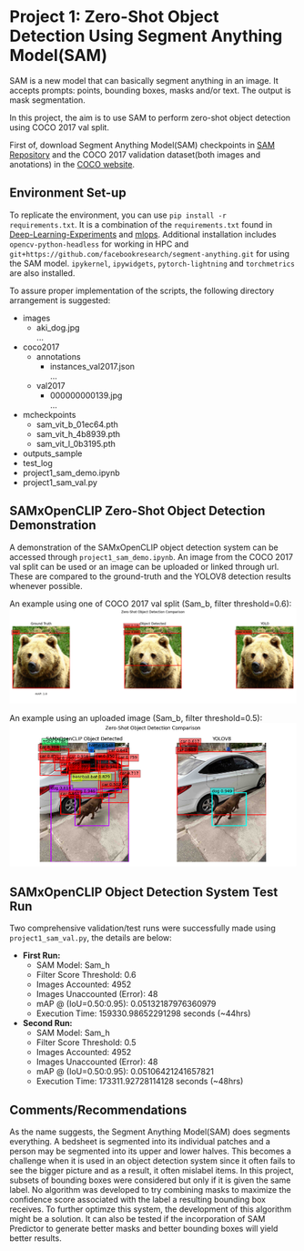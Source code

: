 # Project 1: Zero-Shot Object Detection Using Segment Anything Model(SAM)
SAM is a new model that can basically segment anything in an image. It accepts prompts: points, bounding boxes, masks and/or text. The output is mask segmentation. 

In this project, the aim is to use SAM to perform zero-shot object detection using COCO 2017 val split. 

First of, download Segment Anything Model(SAM) checkpoints in [SAM Repository](https://github.com/pjohnden/segment-anything#model-checkpoints) and the COCO 2017 validation dataset(both images and anotations) in the [COCO website](https://cocodataset.org/#download). 

## Environment Set-up
To replicate the environment, you can use `pip install -r requirements.txt`. It is a combination of the `requirements.txt` found in [Deep-Learning-Experiments](https://github.com/roatienza/Deep-Learning-Experiments/tree/master) and [mlops](https://github.com/roatienza/mlops). Additional installation includes `opencv-python-headless` for working in HPC and `git+https://github.com/facebookresearch/segment-anything.git` for using the SAM model. `ipykernel`, `ipywidgets`,  `pytorch-lightning`  and `torchmetrics` are also installed. 

To assure proper implementation of the scripts, the following directory arrangement is suggested:
* images
  * aki_dog.jpg <br>
    ...
* coco2017
  * annotations
    * instances_val2017.json <br>
    ...
  * val2017
    * 000000000139.jpg <br>
    ...
* mcheckpoints
  * sam_vit_b_01ec64.pth
  * sam_vit_h_4b8939.pth
  * sam_vit_l_0b3195.pth
* outputs_sample
* test_log
* project1_sam_demo.ipynb
* project1_sam_val.py

## SAMxOpenCLIP Zero-Shot Object Detection Demonstration
A demonstration of the SAMxOpenCLIP object detection system can be accessed through `project1_sam_demo.ipynb`. An image from the COCO 2017 val split can be used or an image can be uploaded or linked through url. These are compared to the ground-truth and the YOLOV8 detection results whenever possible.

An example using one of COCO 2017 val split (Sam_b, filter threshold=0.6):<br>
![coco_example](outputs_sample/samb_t0.6_comparison18.png)

An example using an uploaded image (Sam_b, filter threshold=0.5):<br>
![upload_example](outputs_sample/samb_t0.5_comparison17.png)



## SAMxOpenCLIP Object Detection System Test Run
Two comprehensive validation/test runs were successfully made using `project1_sam_val.py`, the details are below:
* **First Run:**
  * SAM Model: Sam_h
  * Filter Score Threshold: 0.6
  * Images Accounted: 4952
  * Images Unaccounted (Error): 48
  * mAP @ (IoU=0.50:0.95): 0.05132187976360979
  * Execution Time: 159330.98652291298 seconds (~44hrs)
* **Second Run:**
  * SAM Model: Sam_h
  * Filter Score Threshold: 0.5
  * Images Accounted: 4952
  * Images Unaccounted (Error): 48
  * mAP @ (IoU=0.50:0.95): 0.05106421241657821
  * Execution Time: 173311.92728114128 seconds (~48hrs)

## Comments/Recommendations
As the name suggests, the Segment Anything Model(SAM) does segments everything. A bedsheet is segmented into its individual patches and a person may be segmented into its upper and lower halves. This becomes a challenge when it is used in an object detection system since it often fails to see the bigger picture and as a result, it often mislabel items. In this project, subsets of bounding boxes were considered but only if it is given the same label. No algorithm was developed to try combining masks to maximize the confidence score associated with the label a resulting bounding box receives. To further optimze this system, the development of this algorithm might be a solution. It can also be tested if the incorporation of SAM Predictor to generate better masks and better bounding boxes will yield better results.

